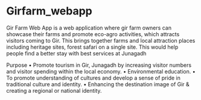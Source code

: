 # Girfarm_webapp
Gir Farm Web App is a web application where gir farm owners can showcase their farms and promote eco-agro activities, which attracts visitors coming to Gir. This brings together farms and local attraction places including heritage sites, forest safari on a single site.
This would help people find a better stay with best services at Junagadh

Purpose
•	Promote tourism in Gir, Junagadh by increasing visitor numbers and visitor spending within the local economy.
•	Environmental education.
•	To promote understanding of cultures and develop a sense of pride in traditional culture and identity.
•	Enhancing the destination image of Gir & creating a regional or national identity.

